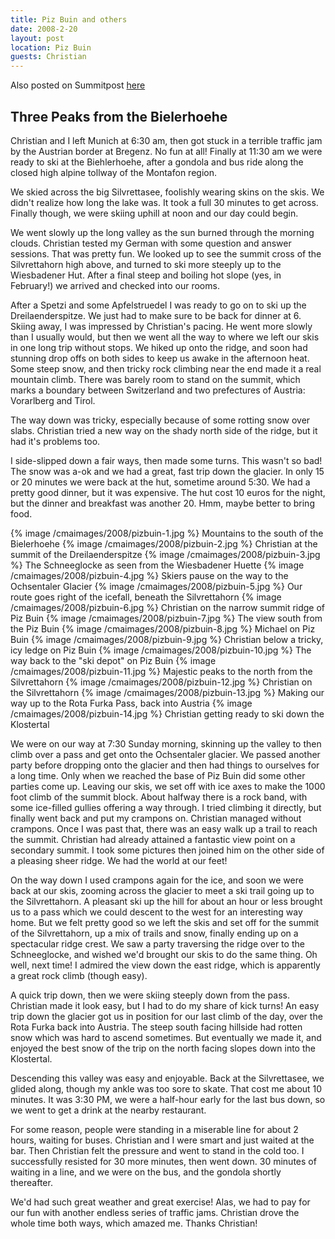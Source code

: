 ```yaml
---
title: Piz Buin and others
date: 2008-2-20
layout: post
location: Piz Buin
guests: Christian
---
```


Also posted on Summitpost [here](https://www.summitpost.org/three-peaks-from-the-bielerh-he/397018)

Three Peaks from the Bielerhoehe
-------

Christian and I left Munich at 6:30 am, then got stuck in a terrible traffic
jam by the Austrian border at Bregenz. No fun at all! Finally at 11:30 am
we were ready to ski at the Biehlerhoehe, after a gondola and bus ride along
the closed high alpine tollway of the Montafon region.

We skied across the big Silvrettasee, foolishly wearing skins on the skis. We
didn't realize how long the lake was. It took a full 30 minutes to get across.
Finally though, we were skiing uphill at noon and our day could begin.

We went slowly up the long valley as the sun burned through the morning clouds.
Christian tested my German with some question and answer sessions. That was
pretty fun. We looked up to see the summit cross of the Silvrettahorn high
above, and turned to ski more steeply up to the Wiesbadener Hut. After a final
steep and boiling hot slope (yes, in February!) we arrived and checked into our
rooms.

After a Spetzi and some Apfelstruedel I was ready to go on to ski up the
Dreilaenderspitze. We just had to make sure to be back for dinner at 6. Skiing
away, I was impressed by Christian's pacing. He went more slowly than I
usually would, but then we went all the way to where we left our skis in one
long trip without stops. We hiked up onto the ridge, and soon had stunning
drop offs on both sides to keep us awake in the afternoon heat. Some steep
snow, and then tricky rock climbing near the end made it a real mountain climb.
There was barely room to stand on the summit, which marks a boundary between
Switzerland and two prefectures of Austria: Vorarlberg and Tirol.

The way down was tricky, especially because of some rotting snow over slabs.
Christian tried a new way on the shady north side of the ridge, but it had it's
problems too.
 
I side-slipped down a fair ways, then made some turns. This wasn't so bad! The
snow was a-ok and we had a great, fast trip down the glacier. In only 15 or 20
minutes we were back at the hut, sometime around 5:30. We had a pretty good
dinner, but it was expensive. The hut cost 10 euros for the night, but the
dinner and breakfast was another 20. Hmm, maybe better to bring food.

{% image /cmaimages/2008/pizbuin-1.jpg %}
Mountains to the south of the Bielerhoehe
{% image /cmaimages/2008/pizbuin-2.jpg %}
Christian at the summit of the Dreilaenderspitze
{% image /cmaimages/2008/pizbuin-3.jpg %}
The Schneeglocke as seen from the Wiesbadener Huette
{% image /cmaimages/2008/pizbuin-4.jpg %}
Skiers pause on the way to the Ochsentaler Glacier
{% image /cmaimages/2008/pizbuin-5.jpg %}
Our route goes right of the icefall, beneath the Silvrettahorn
{% image /cmaimages/2008/pizbuin-6.jpg %}
Christian on the narrow summit ridge of Piz Buin
{% image /cmaimages/2008/pizbuin-7.jpg %}
The view south from the Piz Buin
{% image /cmaimages/2008/pizbuin-8.jpg %}
Michael on Piz Buin
{% image /cmaimages/2008/pizbuin-9.jpg %}
Christian below a tricky, icy ledge on Piz Buin
{% image /cmaimages/2008/pizbuin-10.jpg %}
The way back to the "ski depot" on Piz Buin
{% image /cmaimages/2008/pizbuin-11.jpg %}
Majestic peaks to the north from the Silvrettahorn
{% image /cmaimages/2008/pizbuin-12.jpg %}
Christian on the Silvrettahorn
{% image /cmaimages/2008/pizbuin-13.jpg %}
Making our way up to the Rota Furka Pass, back into Austria
{% image /cmaimages/2008/pizbuin-14.jpg %}
Christian getting ready to ski down the Klostertal


We were on our way at 7:30 Sunday morning, skinning up the valley to then
climb over a pass and get onto the Ochsentaler glacier. We passed another
party before dropping onto the glacier and then had things to ourselves
for a long time. Only when we reached the base of Piz Buin did some other
parties come up. Leaving our skis, we set off with ice axes to make the 1000
foot climb of the summit block. About halfway there is a rock band, with
some ice-filled gullies offering a way through. I tried climbing it
directly, but finally went back and put my crampons on. Christian managed
without crampons. Once I was past that, there was an easy walk up a trail to
reach the summit. Christian had already attained a fantastic view point on a
secondary summit. I took some pictures then joined him on the other side of
a pleasing sheer ridge. We had the world at our feet!

On the way down I used crampons again for the ice, and soon we were back at
our skis, zooming across the glacier to meet a ski trail going up to the
Silvrettahorn. A pleasant ski up the hill for about an hour or less brought
us to a pass which we could descent to the west for an interesting way
home. But we felt pretty good so we left the skis and set off for the
summit of the Silvrettahorn, up a mix of trails and snow, finally ending up
on a spectacular ridge crest. We saw a party traversing the ridge over to
the Schneeglocke, and wished we'd brought our skis to do the same thing.
Oh well, next time! I admired the view down the east ridge, which is
apparently a great rock climb (though easy).

A quick trip down, then we were skiing steeply down from the pass. Christian
made it look easy, but I had to do my share of kick turns! An easy trip down
the glacier got us in position for our last climb of the day, over the Rota
Furka back into Austria. The steep south facing hillside had rotten snow
which was hard to ascend sometimes. But eventually we made it, and enjoyed
the best snow of the trip on the north facing slopes down into the Klostertal.

Descending this valley was easy and enjoyable. Back at the Silvrettasee, we
glided along, though my ankle was too sore to skate. That cost me about 10
minutes. It was 3:30 PM, we were a half-hour early for the last bus down,
so we went to get a drink at the nearby restaurant.

For some reason, people were standing in a miserable line for about 2 hours,
waiting for buses. Christian and I were smart and just waited at the bar.
Then Christian felt the pressure and went to stand in the cold too. I
successfully resisted for 30 more minutes, then went down. 30 minutes of
waiting in a line, and we were on the bus, and the gondola shortly thereafter.

We'd had such great weather and great exercise! Alas, we had to pay for our
fun with another endless series of traffic jams. Christian drove the whole
time both ways, which amazed me. Thanks Christian!


